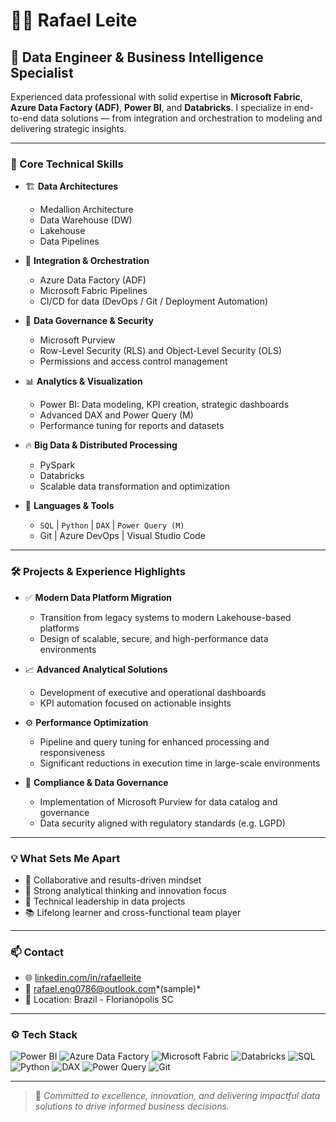 # 👨‍💻 Rafael Leite

## 🚀 Data Engineer & Business Intelligence Specialist

Experienced data professional with solid expertise in **Microsoft Fabric**, **Azure Data Factory (ADF)**, **Power BI**, and **Databricks**. I specialize in end-to-end data solutions — from integration and orchestration to modeling and delivering strategic insights.

---

### 🧰 Core Technical Skills

- 🏗️ **Data Architectures**
  - Medallion Architecture
  - Data Warehouse (DW)
  - Lakehouse
  - Data Pipelines

- 🔁 **Integration & Orchestration**
  - Azure Data Factory (ADF)
  - Microsoft Fabric Pipelines
  - CI/CD for data (DevOps / Git / Deployment Automation)

- 🔐 **Data Governance & Security**
  - Microsoft Purview
  - Row-Level Security (RLS) and Object-Level Security (OLS)
  - Permissions and access control management

- 📊 **Analytics & Visualization**
  - Power BI: Data modeling, KPI creation, strategic dashboards
  - Advanced DAX and Power Query (M)
  - Performance tuning for reports and datasets

- 🔥 **Big Data & Distributed Processing**
  - PySpark
  - Databricks
  - Scalable data transformation and optimization

- 🧠 **Languages & Tools**
  - `SQL` | `Python` | `DAX` | `Power Query (M)`  
  - Git | Azure DevOps | Visual Studio Code

---

### 🛠️ Projects & Experience Highlights

- ✅ **Modern Data Platform Migration**
  - Transition from legacy systems to modern Lakehouse-based platforms
  - Design of scalable, secure, and high-performance data environments

- 📈 **Advanced Analytical Solutions**
  - Development of executive and operational dashboards
  - KPI automation focused on actionable insights

- ⚙️ **Performance Optimization**
  - Pipeline and query tuning for enhanced processing and responsiveness
  - Significant reductions in execution time in large-scale environments

- 🔐 **Compliance & Data Governance**
  - Implementation of Microsoft Purview for data catalog and governance
  - Data security aligned with regulatory standards (e.g. LGPD)

---

### 💡 What Sets Me Apart

- 🤝 Collaborative and results-driven mindset  
- 🧭 Strong analytical thinking and innovation focus  
- 🔧 Technical leadership in data projects  
- 📚 Lifelong learner and cross-functional team player

---

### 📫 Contact

- 🌐 [linkedin.com/in/rafaelleite](https://linkedin.com/in/rafael-leite-data-analyst/)
- 📧 rafael.eng0786@outlook.com*(sample)*  
- 📍 Location: Brazil - Florianópolis SC

---

### ⚙️ Tech Stack

![Power BI](https://img.shields.io/badge/Power%20BI-F2C811?logo=powerbi&logoColor=black&style=for-the-badge)
![Azure Data Factory](https://img.shields.io/badge/Azure%20Data%20Factory-0078D4?logo=microsoftazure&logoColor=white&style=for-the-badge)
![Microsoft Fabric](https://img.shields.io/badge/Microsoft%20Fabric-5C2D91?logo=microsoft&logoColor=white&style=for-the-badge)
![Databricks](https://img.shields.io/badge/Databricks-EF3E42?logo=databricks&logoColor=white&style=for-the-badge)
![SQL](https://img.shields.io/badge/SQL-CC2927?logo=MicrosoftSQLServer&logoColor=white&style=for-the-badge)
![Python](https://img.shields.io/badge/Python-3776AB?logo=python&logoColor=white&style=for-the-badge)
![DAX](https://img.shields.io/badge/DAX-204ECF?logo=powerbi&logoColor=white&style=for-the-badge)
![Power Query](https://img.shields.io/badge/M%20Language-00B2EE?logo=powerbi&logoColor=white&style=for-the-badge)
![Git](https://img.shields.io/badge/Git-F05032?logo=git&logoColor=white&style=for-the-badge)

---

> 🧭 *Committed to excellence, innovation, and delivering impactful data solutions to drive informed business decisions.*
